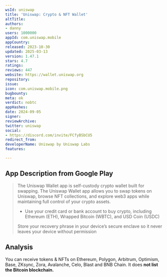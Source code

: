 ```yaml
---
wsId: uniswap
title: 'Uniswap: Crypto & NFT Wallet'
altTitle: 
authors:
- danny
users: 1000000
appId: com.uniswap.mobile
appCountry: 
released: 2023-10-30
updated: 2025-03-13
version: 1.47.1
stars: 4.7
ratings: 
reviews: 447
website: https://wallet.uniswap.org
repository: 
issue: 
icon: com.uniswap.mobile.png
bugbounty: 
meta: ok
verdict: nobtc
appHashes: 
date: 2024-09-05
signer: 
reviewArchive: 
twitter: uniswap
social:
- https://discord.com/invite/FCfyBSbCU5
redirect_from: 
developerName: Uniswap by Uniswap Labs
features: 

---
```


## App Description from Google Play

> The Uniswap Wallet app is self-custody crypto wallet built for swapping. The Uniswap Wallet app allows you to swap tokens on Uniswap, browse NFT collections, and explore web3 apps while maintaining full control of your crypto assets.
>
> - Use your credit card or bank account to buy crypto, including Ethereum (ETH), Wrapped Bitcoin (WBTC), and USD Coin (USDC)
>
> Store your recovery phrase in your device’s secure enclave so it never leaves your device without permission

## Analysis 

You can receive tokens & NFTs on Ethereum, Polygon, Arbitrum, Optimism, Base, ZKsync, Zora, Avalanche, Celo, Blast and BNB Chain. It does **not list the Bitcoin blockchain.**


